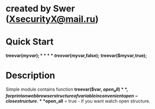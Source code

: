 created by Swer (<XsecurityX@mail.ru>)
===

Quick Start
===
**treevar($myvar);**
**treevar($myvar,false);**
**treevar($myvar,true);**

Description
===
Simple module contains  function **treevar($var, $open_all)**,
for print on web browser structure of variable in convenient
open-close structure.
**$open_all** = true - if you want watch open structure.

